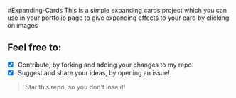 #Expanding-Cards
This is a simple expanding cards project which you can use in your portfolio page to give expanding effects to your card by clicking on images

## Feel free to:
- [x] Contribute, by forking and adding your changes to my repo.
- [x] Suggest and share your ideas, by opening an issue!

> Star this repo, so you don't lose it!
